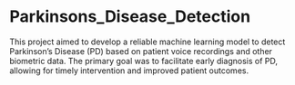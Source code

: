 # Parkinsons_Disease_Detection
This project aimed to develop a reliable machine learning model to detect Parkinson’s Disease (PD) based on patient voice recordings and other biometric data. The primary goal was to facilitate early diagnosis of PD, allowing for timely intervention and improved patient outcomes.
